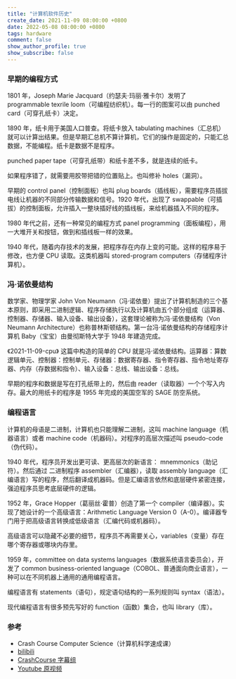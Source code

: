 ```yaml
---
title: "计算机软件历史"
create_date: 2021-11-09 08:00:00 +0800
date: 2022-05-08 08:00:00 +0800
tags: hardware
comment: false
show_author_profile: true
show_subscribe: false
---
```


### 早期的编程方式

1801 年，Joseph Marie Jacquard（约瑟夫·玛丽·雅卡尔）发明了 programmable texrile loom（可编程纺织机）。每一行的图案可以由 punched card（可穿孔纸卡）决定。

1890 年，纸卡用于美国人口普查。将纸卡放入 tabulating machines（汇总机）就可以计算出结果。但是早期汇总机不算计算机，它们的操作是固定的，只能汇总数据，不能编程。纸卡是数据不是程序。

punched paper tape（可穿孔纸带）和纸卡差不多，就是连续的纸卡。

如果程序错了，就需要用胶带把错的位置贴上。也叫修补 holes（漏洞）。

早期的 control panel（控制面板）也叫 plug boards（插线板），需要程序员插拔电线让机器的不同部分传输数据和信号。1920 年代，出现了 swappable（可插拔）的控制面板，允许插入一整块插好线的插线板，来给机器插入不同的程序。

1980 年代之前，还有一种常见的编程方式 panel programming（面板编程），用一大堆开关和按钮，做到和插线板一样的效果。

1940 年代，随着内存技术的发展，把程序存在内存上变的可能。这样的程序易于修改，也方便 CPU 读取。这类机器叫 stored-program computers（存储程序计算机）。

### 冯·诺依曼结构

数学家、物理学家 John Von Neumann（冯·诺依曼）提出了计算机制造的三个基本原则，即采用二进制逻辑、程序存储执行以及计算机由五个部分组成（运算器、控制器、存储器、输入设备、输出设备），这套理论被称为冯·诺依曼结构（Von Neumann Architecture）也称普林斯顿结构。第一台冯·诺依曼结构的存储程序计算机 Baby（宝宝）由曼彻斯特大学于 1948 年建造完成。

《2021-11-09-cpu》 这篇中构造的简单的 CPU 就是冯·诺依曼结构。运算器：算数逻辑单元、控制器：控制单元、存储器：数据寄存器、指令寄存器、指令地址寄存器、内存（存数据和指令）、输入设备：总线、输出设备：总线。

早期的程序和数据是写在打孔纸带上的，然后由 reader（读取器）一个个写入内存。最大的用纸卡的程序是 1955 年完成的美国空军的 SAGE 防空系统。

### 编程语言

计算机的母语是二进制，计算机也只能理解二进制，这叫 machine language（机器语言）或者 machine code（机器码）。对程序的高层次描述叫 pseudo-code（伪代码）。

1940 年代，程序员开发出更可读、更高层次的新语言： mnemmonics（助记符）。然后通过
二进制程序 assembler（汇编器），读取 assembly language（汇编语言）写的程序，然后翻译成机器码。但是汇编语言依然和底层硬件紧密连接，强迫程序员思考底层硬件的逻辑。

1952 年，Grace Hopper（葛丽丝·霍普）创造了第一个 compiler（编译器）。实现了她设计的一个高级语言：Arithmetic Language Version 0（A-0）。编译器专门用于把高级语言转换成低级语言（汇编代码或机器码）。

高级语言可以隐藏不必要的细节，程序员不再需要关心，variables（变量）存在哪个寄存器或哪块内存里。

1959 年，committee on data systems languages（数据系统语言委员会），开发了 common business-oriented language（COBOL、普通面向商业语言），一种可以在不同机器上通用的通用编程语言。

编程语言有 statements（语句），规定语句结构的一系列规则叫 syntax（语法）。

现代编程语言有很多预先写好的 function（函数）集合，也叫 library（库）。

### 参考

- Crash Course Computer Science（计算机科学速成课）
- [bilibili](https://www.bilibili.com/video/BV1EW411u7th)
- [CrashCourse 字幕组](https://github.com/1c7/crash-course-computer-science-chinese)
- [Youtube 原视频](https://www.youtube.com/playlist?list=PL8dPuuaLjXtNlUrzyH5r6jN9ulI)